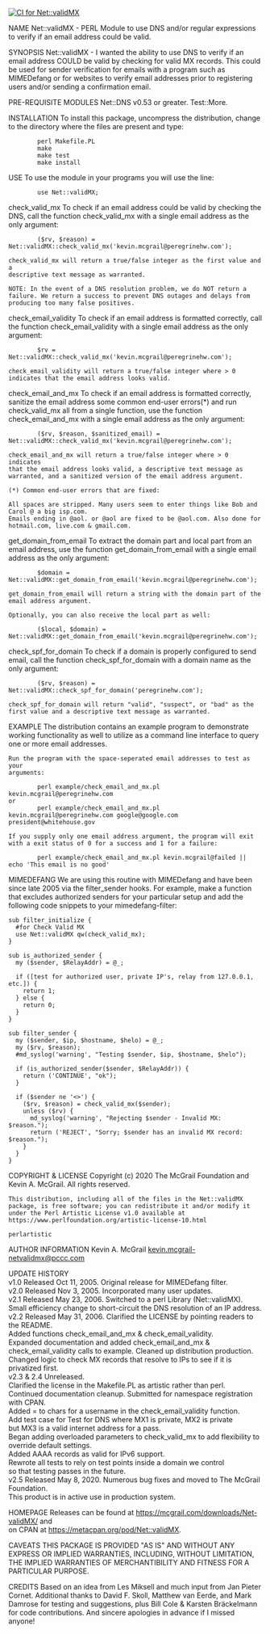 [![CI for Net::validMX](https://github.com/The-McGrail-Foundation/Net-validMX/actions/workflows/main.yml/badge.svg)](https://github.com/The-McGrail-Foundation/Net-validMX/actions/workflows/main.yml)

NAME
    Net::validMX - PERL Module to use DNS and/or regular expressions to
    verify if an email address could be valid.

SYNOPSIS
    Net::validMX - I wanted the ability to use DNS to verify if an email
    address COULD be valid by checking for valid MX records. This could be
    used for sender verification for emails with a program such as
    MIMEDefang or for websites to verify email addresses prior to
    registering users and/or sending a confirmation email.

PRE-REQUISITE MODULES
    Net::DNS v0.53 or greater. Test::More.

INSTALLATION
    To install this package, uncompress the distribution, change to the
    directory where the files are present and type:

            perl Makefile.PL
            make
            make test
            make install

USE
    To use the module in your programs you will use the line:

            use Net::validMX;

  check_valid_mx
    To check if an email address could be valid by checking the DNS, call
    the function check_valid_mx with a single email address as the only
    argument:

            ($rv, $reason) = Net::validMX::check_valid_mx('kevin.mcgrail@peregrinehw.com');

    check_valid_mx will return a true/false integer as the first value and a
    descriptive text message as warranted.

    NOTE: In the event of a DNS resolution problem, we do NOT return a
    failure. We return a success to prevent DNS outages and delays from
    producing too many false positives.

  check_email_validity
    To check if an email address is formatted correctly, call the function
    check_email_validity with a single email address as the only argument:

            $rv = Net::validMX::check_valid_mx('kevin.mcgrail@peregrinehw.com');

    check_email_validity will return a true/false integer where > 0
    indicates that the email address looks valid.

  check_email_and_mx
    To check if an email address is formatted correctly, sanitize the email
    address some common end-user errors(*) and run check_valid_mx all from a
    single function, use the function check_email_and_mx with a single email
    address as the only argument:

            ($rv, $reason, $sanitized_email) = Net::validMX::check_valid_mx('kevin.mcgrail@peregrinehw.com');

    check_email_and_mx will return a true/false integer where > 0 indicates
    that the email address looks valid, a descriptive text message as
    warranted, and a sanitized version of the email address argument.

    (*) Common end-user errors that are fixed:

    All spaces are stripped. Many users seem to enter things like Bob and
    Carol @ a big isp.com.
    Emails ending in @aol. or @aol are fixed to be @aol.com. Also done for
    hotmail.com, live.com & gmail.com.

  get_domain_from_email
    To extract the domain part and local part from an email address, use the
    function get_domain_from_email with a single email address as the only
    argument:

            $domain = Net::validMX::get_domain_from_email('kevin.mcgrail@peregrinehw.com');

    get_domain_from_email will return a string with the domain part of the
    email address argument.

    Optionally, you can also receive the local part as well:

            ($local, $domain) = Net::validMX::get_domain_from_email('kevin.mcgrail@peregrinehw.com');

  check_spf_for_domain
    To check if a domain is properly configured to send email, call the
    function check_spf_for_domain with a domain name as the only argument:

            ($rv, $reason) = Net::validMX::check_spf_for_domain('peregrinehw.com');

    check_spf_for_domain will return "valid", "suspect", or "bad" as the
    first value and a descriptive text message as warranted.

  EXAMPLE
    The distribution contains an example program to demonstrate working
    functionality as well to utilize as a command line interface to query
    one or more email addresses.

    Run the program with the space-seperated email addresses to test as your
    arguments:

            perl example/check_email_and_mx.pl kevin.mcgrail@peregrinehw.com 
    or
            perl example/check_email_and_mx.pl kevin.mcgrail@peregrinehw.com google@google.com president@whitehouse.gov

    If you supply only one email address argument, the program will exit
    with a exit status of 0 for a success and 1 for a failure:

            perl example/check_email_and_mx.pl kevin.mcgrail@failed || echo 'This email is no good'     

  MIMEDEFANG
    We are using this routine with MIMEDefang and have been since late 2005
    via the filter_sender hooks. For example, make a function that excludes
    authorized senders for your particular setup and add the following code
    snippets to your mimedefang-filter:

    sub filter_initialize {
      #for Check Valid MX
      use Net::validMX qw(check_valid_mx);
    }

    sub is_authorized_sender {
      my ($sender, $RelayAddr) = @_;

      if ([test for authorized user, private IP's, relay from 127.0.0.1, etc.]) {
        return 1;
      } else {
        return 0;
      }
    }

    sub filter_sender {
      my ($sender, $ip, $hostname, $helo) = @_;
      my ($rv, $reason);
      #md_syslog('warning', "Testing $sender, $ip, $hostname, $helo");

      if (is_authorized_sender($sender, $RelayAddr)) {
        return ('CONTINUE', "ok");
      }

      if ($sender ne '<>') {
        ($rv, $reason) = check_valid_mx($sender);
        unless ($rv) {
          md_syslog('warning', "Rejecting $sender - Invalid MX: $reason.");
          return ('REJECT', "Sorry; $sender has an invalid MX record: $reason.");
        }
      }
    }

COPYRIGHT & LICENSE
    Copyright (c) 2020 The McGrail Foundation and Kevin A. McGrail. All
    rights reserved.

    This distribution, including all of the files in the Net::validMX
    package, is free software; you can redistribute it and/or modify it
    under the Perl Artistic License v1.0 available at
    https://www.perlfoundation.org/artistic-license-10.html

    perlartistic

AUTHOR INFORMATION
    Kevin A. McGrail kevin.mcgrail-netvalidmx@pccc.com

UPDATE HISTORY  
    v1.0 Released Oct 11, 2005. Original release for MIMEDefang filter.  
    v2.0 Released Nov 3, 2005. Incorporated many user updates.  
    v2.1 Released May 23, 2006. Switched to a perl Library (Net::validMX).  
    Small efficiency change to short-circuit the DNS resolution of an IP address.    
    v2.2 Released May 31, 2006. Clarified the LICENSE by pointing readers to the README.  
    Added functions check_email_and_mx & check_email_validity.  
    Expanded documentation and added check_email_and_mx &  
    check_email_validity calls to example. Cleaned up distribution production.  
    Changed logic to check MX records that resolve to IPs to see if it is privatized first.  
    v2.3 & 2.4 Unreleased.  
    Clarified the license in the Makefile.PL as artistic rather than perl.  
    Continued documentation cleanup. Submitted for namespace registration with CPAN.  
    Added = to chars for a username in the check_email_validity function.  
    Add test case for Test for DNS where MX1 is private, MX2 is private   
    but MX3 is a valid internet address for a pass.  
    Began adding overloaded parameters to check_valid_mx to add flexibility to override default settings.  
    Added AAAA records as valid for IPv6 support.  
    Rewrote all tests to rely on test points inside a domain we control   
    so that testing passes in the future.  
    v2.5 Released May 8, 2020. Numerous bug fixes and moved to The McGrail  
    Foundation.  
    This product is in active use in production system.  

HOMEPAGE
    Releases can be found at https://mcgrail.com/downloads/Net-validMX/ and  
    on CPAN at https://metacpan.org/pod/Net::validMX.

CAVEATS
    THIS PACKAGE IS PROVIDED "AS IS" AND WITHOUT ANY EXPRESS OR IMPLIED
    WARRANTIES, INCLUDING, WITHOUT LIMITATION, THE IMPLIED WARRANTIES OF
    MERCHANTIBILITY AND FITNESS FOR A PARTICULAR PURPOSE.

CREDITS
    Based on an idea from Les Miksell and much input from Jan Pieter Cornet.
    Additional thanks to David F. Skoll, Matthew van Eerde, and Mark Damrose
    for testing and suggestions, plus Bill Cole & Karsten Bräckelmann for
    code contributions. And sincere apologies in advance if I missed anyone!

